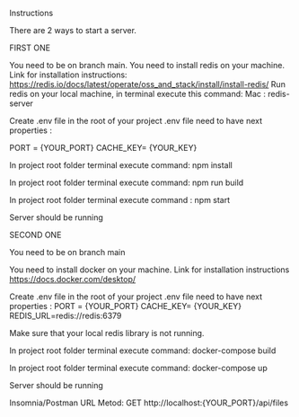 Instructions

There are  2 ways to start a server. 

FIRST ONE

You need to be on branch main.
You need to install redis on your machine.
Link for installation instructions:
https://redis.io/docs/latest/operate/oss_and_stack/install/install-redis/
Run redis on your local machine, in terminal execute this command:
Mac :  redis-server

Create .env file in the root of your project 
.env file need to have next properties :

 PORT = {YOUR_PORT}
 CACHE_KEY= {YOUR_KEY} 
 
In project root folder terminal execute command: npm install

In project root folder terminal execute command: npm run build

In project root folder terminal execute command : npm start 

Server should be running 


SECOND ONE

You need to be on branch  main

You need to install docker on your machine.
Link for installation instructions
https://docs.docker.com/desktop/

Create .env file in the root of your project 
.env file need to have next properties  :
PORT = {YOUR_PORT}
CACHE_KEY= {YOUR_KEY} 
REDIS_URL=redis://redis:6379

Make sure that your local redis library is not running.

In project root folder terminal execute command: docker-compose build

In project root folder terminal execute command: docker-compose up

Server should be running 

Insomnia/Postman URL
Metod: GET
http://localhost:{YOUR_PORT}/api/files

	
	
 		
	

